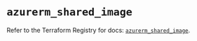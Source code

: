 # `azurerm_shared_image`

Refer to the Terraform Registry for docs: [`azurerm_shared_image`](https://registry.terraform.io/providers/hashicorp/azurerm/4.47.0/docs/resources/shared_image).
